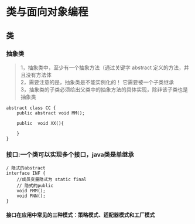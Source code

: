 # 类与面向对象编程

## 类

### 抽象类
>1，抽象类中，至少有一个抽象方法（通过关键字 abstract 定义的方法，并且没有方法体  
>2，需要注意的是，抽象类是不能实例化的！ 它需要被一个子类继承   
>3，抽象类的子类必须给出父类中的抽象方法的具体实现，除非该子类也是抽象类    

```
abstract class CC {
	public abstract void MM();

	public  void XX(){

    }
}
```

### 接口:一个类可以实现多个接口，java类是单继承


```
/ 隐式的abstract
interface INF {
	//成员变量隐式为 static final
    // 隐式的public
	void PMM();
	void PNN();
}
```

#### 接口在应用中常见的三种模式：策略模式、适配器模式和工厂模式